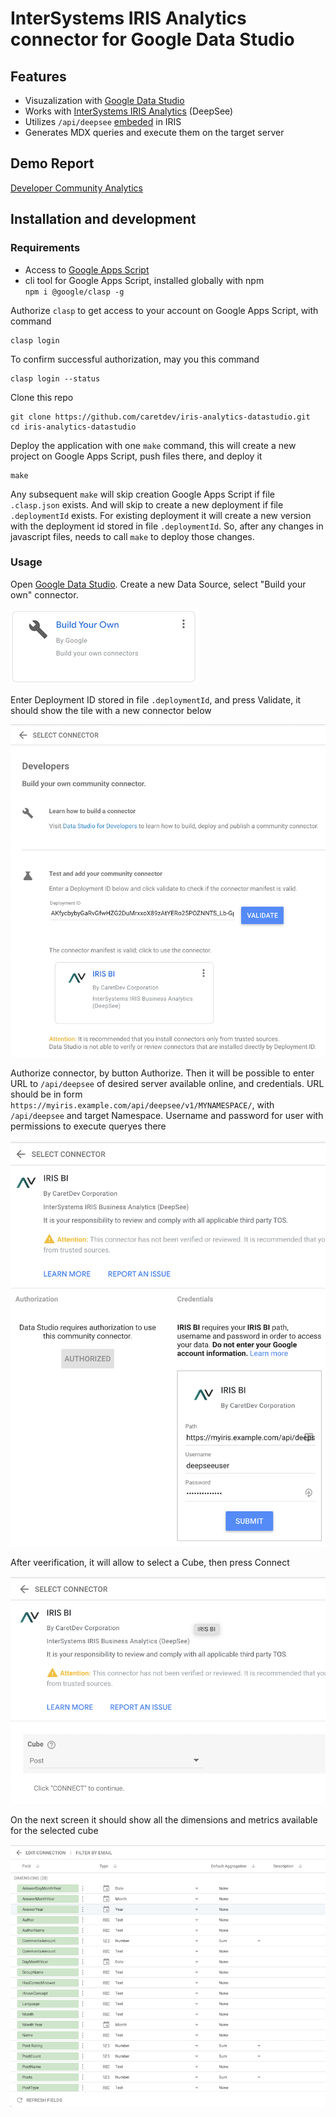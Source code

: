 # InterSystems IRIS Analytics connector for Google Data Studio

## Features

- Visuzalization with [Google Data Studio](https://datastudio.google.com/)
- Works with [InterSystems IRIS Analytics](https://docs.intersystems.com/irislatest/csp/docbook/DocBook.UI.Page.cls?KEY=D2GS_ch_intro) (DeepSee)
- Utilizes `/api/deepsee` [embeded](https://docs.intersystems.com/irislatest/csp/docbook/DocBook.UI.Page.cls?KEY=D2CLIENT_rest_api) in IRIS
- Generates MDX queries and execute them on the target server

## Demo Report

[Developer Community Analytics](https://datastudio.google.com/reporting/0b2fd1d2-3976-485d-ac96-d4106a892813)

## Installation and development

### Requirements

- Access to [Google Apps Script](https://script.google.com/)
- cli tool for Google Apps Script, installed globally with npm  
  `npm i @google/clasp -g`

Authorize `clasp` to get access to your account on Google Apps Script, with command

```SHELL
clasp login
```

To confirm successful authorization, may you this command

```SHELL
clasp login --status
```

Clone this repo

```SHELL
git clone https://github.com/caretdev/iris-analytics-datastudio.git
cd iris-analytics-datastudio
```

Deploy the application with one `make` command, this will create a new project on Google Apps Script, push files there, and deploy it

```SHELL
make
```

Any subsequent `make` will skip creation Google Apps Script if file `.clasp.json` exists. And will skip to create a new deployment if file `.deploymentId` exists. For existing deployment it will create a new version with the deployment id stored in file `.deploymentId`. So, after any changes in javascript files, needs to call `make` to deploy those changes.

### Usage

Open [Google Data Studio](https://datastudio.google.com/). Create a new Data Source, select "Build your own" connector.

![Build Your Own connector](https://raw.githubusercontent.com/caretdev/iris-analytics-datastudio/main/img/BuildYourOwn.png)

Enter Deployment ID stored in file `.deploymentId`, and press Validate, it should show the tile with a new connector below

![New Connector](https://raw.githubusercontent.com/caretdev/iris-analytics-datastudio/main/img/NewConnector.png)

Authorize connector, by button Authorize. Then it will be possible to enter URL to `/api/deepsee` of desired server available online, and credentials. URL should be in form `https://myiris.example.com/api/deepsee/v1/MYNAMESPACE/`, with `/api/deepsee` and target Namespace. Username and password for user with permissions to execute queryes there

![Connection Settings](https://raw.githubusercontent.com/caretdev/iris-analytics-datastudio/main/img/Connection.png)

After veerification, it will allow to select a Cube, then press Connect

![Select Cube](https://raw.githubusercontent.com/caretdev/iris-analytics-datastudio/main/img/SelectCube.png)

On the next screen it should show all the dimensions and metrics available for the selected cube

![Fields](https://raw.githubusercontent.com/caretdev/iris-analytics-datastudio/main/img/Fields.png)
